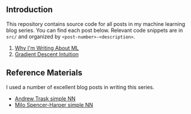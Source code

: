 ## Introduction

This repository contains source code for all posts in my machine learning blog series. You can find each post below. Relevant code snippets are in `src/` and organized by `<post-number>-<description>`.

1. [Why I'm Writing About ML](http://benbrostoff.github.io/2017/09/19/why-ml/)
2. [Gradient Descent Intuition](http://benbrostoff.github.io/2017/10/09/gradient-descent-intuition/)

## Reference Materials

I used a number of excellent blog posts in writing this series.

- [Andrew Trask simple NN](http://iamtrask.github.io/2015/07/12/basic-python-network/)
- [Milo Spencer-Harper simple NN](https://medium.com/technology-invention-and-more/how-to-build-a-simple-neural-network-in-9-lines-of-python-code-cc8f23647ca1)
